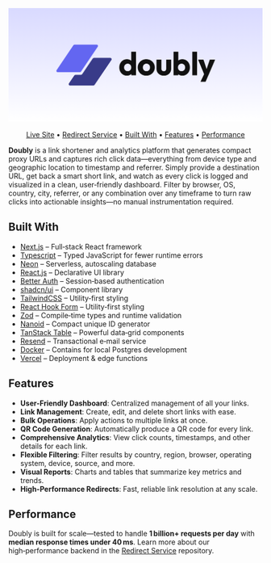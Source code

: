 ![](./README.assets/doubly-header.png)

<p align="center">
  <a href="https://doubly.dev">Live Site</a> •
  <a href="https://github.com/mhwice/doubly-redirect-service">Redirect Service</a> •
  <a href="#built-with">Built With</a> •
  <a href="#features">Features</a> •
  <a href="#performance">Performance</a>
</p>

**Doubly** is a link shortener and analytics platform that generates compact proxy URLs and captures rich click data—everything from device type and geographic location to timestamp and referrer. Simply provide a destination URL, get back a smart short link, and watch as every click is logged and visualized in a clean, user‑friendly dashboard. Filter by browser, OS, country, city, referrer, or any combination over any timeframe to turn raw clicks into actionable insights—no manual instrumentation required.

## Built With

  - [Next.js](https://nextjs.org/) – Full‑stack React framework  
  - [Typescript](https://www.typescriptlang.org/) – Typed JavaScript for fewer runtime errors
  - [Neon](https://neon.tech/) – Serverless, autoscaling database
  - [React.js](https://react.dev/) – Declarative UI library
  - [Better Auth](https://www.better-auth.com/) – Session‑based authentication
  - [shadcn/ui](https://ui.shadcn.com/) – Component library  
  - [TailwindCSS](https://tailwindcss.com/) – Utility‑first styling 
  - [React Hook Form](https://react-hook-form.com/) – Utility‑first styling 
  - [Zod](https://zod.dev/) – Compile‑time types and runtime validation
  - [Nanoid](https://github.com/ai/nanoid) – Compact unique ID generator
  - [TanStack Table](https://tanstack.com/table/v7) – Powerful data‑grid components
  - [Resend](https://resend.com/) – Transactional e‑mail service
  - [Docker](https://www.docker.com/) – Contains for local Postgres development
  - [Vercel](https://vercel.com/) – Deployment & edge functions

## Features

- **User-Friendly Dashboard**: Centralized management of all your links.  
- **Link Management**: Create, edit, and delete short links with ease.  
- **Bulk Operations**: Apply actions to multiple links at once.  
- **QR Code Generation**: Automatically produce a QR code for every link.  
- **Comprehensive Analytics**: View click counts, timestamps, and other details for each link.  
- **Flexible Filtering**: Filter results by country, region, browser, operating system, device, source, and more.  
- **Visual Reports**: Charts and tables that summarize key metrics and trends.  
- **High-Performance Redirects**: Fast, reliable link resolution at any scale.  

## Performance

Doubly is built for scale—tested to handle **1 billion+ requests per day** with **median response times under 40 ms**. Learn more about our high‑performance backend in the [Redirect Service](https://github.com/mhwice/doubly-redirect-service) repository.

